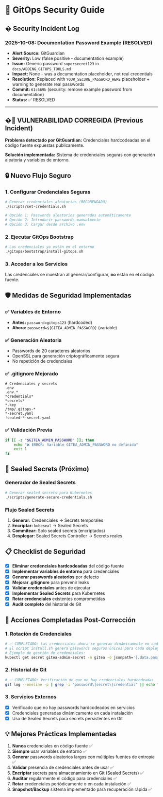 # 🔐 GitOps Security Guide

## � Security Incident Log

### 2025-10-08: Documentation Password Example (RESOLVED)
- **Alert Source:** GitGuardian
- **Severity:** Low (false positive - documentation example)
- **Issue:** Generic password `supersecret123` in `docs/ADDING_GITOPS_TOOLS.md`
- **Impact:** None - was a documentation placeholder, not real credentials
- **Resolution:** Replaced with `YOUR_SECURE_PASSWORD_HERE` placeholder + warning to generate real passwords
- **Commit:** `61c669b` (security: remove example password from documentation)
- **Status:** ✅ RESOLVED

---

## �🚨 VULNERABILIDAD CORREGIDA (Previous Incident)

**Problema detectado por GitGuardian:** Credenciales hardcodeadas en el código fuente expuestas públicamente.

**Solución implementada:** Sistema de credenciales seguras con generación aleatoria y variables de entorno.

## 🔒 Nuevo Flujo Seguro

### 1. Configurar Credenciales Seguras

```bash
# Generar credenciales aleatorias (RECOMENDADO)
./scripts/set-credentials.sh

# Opción 1: Passwords aleatorios generados automáticamente
# Opción 2: Introducir passwords manualmente  
# Opción 3: Cargar desde archivo .env
```

### 2. Ejecutar GitOps Bootstrap

```bash
# Las credenciales ya están en el entorno
./gitops/bootstrap/install-gitops.sh
```

### 3. Acceder a los Servicios

Las credenciales se muestran al generar/configurar, **no** están en el código fuente.

## 🛡️ Medidas de Seguridad Implementadas

### ✅ Variables de Entorno
- **Antes:** `password=gitops123` (hardcoded)
- **Ahora:** `password=${GITEA_ADMIN_PASSWORD}` (variable)

### ✅ Generación Aleatoria
- Passwords de 20 caracteres aleatorios
- OpenSSL para generación criptográficamente segura
- No repetición de credenciales

### ✅ .gitignore Mejorado
```gitignore
# Credenciales y secrets
.env
.env.*
*credentials*
*secrets*
*.key
/tmp/.gitops-*
*-secret.yaml
!sealed-*-secret.yaml
```

### ✅ Validación Previa
```bash
if [[ -z "$GITEA_ADMIN_PASSWORD" ]]; then
    echo "❌ ERROR: Variable GITEA_ADMIN_PASSWORD no definida"
    exit 1
fi
```

## 🔐 Sealed Secrets (Próximo)

### Generador de Sealed Secrets
```bash
# Generar sealed secrets para Kubernetes
./scripts/generate-secure-credentials.sh
```

### Flujo Sealed Secrets
1. **Generar:** Credenciales → Secrets temporales
2. **Encriptar:** `kubeseal` → Sealed Secrets
3. **Commitear:** Solo sealed secrets (encriptados) 
4. **Desplegar:** Sealed Secrets Controller → Secrets reales

## 📋 Checklist de Seguridad

- [x] **Eliminar credenciales hardcodeadas** del código fuente
- [x] **Implementar variables de entorno** para credenciales  
- [x] **Generar passwords aleatorios** por defecto
- [x] **Mejorar .gitignore** para prevenir leaks
- [x] **Validar credenciales** antes de ejecutar
- [x] **Implementar Sealed Secrets** para Kubernetes
- [x] **Rotar credenciales** existentes comprometidas
- [x] **Audit completo** del historial de Git

## 🚨 Acciones Completadas Post-Corrección

### 1. Rotación de Credenciales
```bash
# ✅ COMPLETADO: Las credenciales ahora se generan dinámicamente en cada instalación
# El script install.sh genera passwords seguros únicos para cada deployment
# Ejemplo de gestión de credenciales:
kubectl get secret gitea-admin-secret -n gitea -o jsonpath='{.data.password}' | base64 -d
```

### 2. Historial de Git
```bash
# ✅ COMPLETADO: Verificación de que no hay credenciales hardcodeadas
git log --oneline -p | grep -i "password\|secret\|credential" || echo "✅ Sin credenciales en historial"
```

### 3. Servicios Externos
- [x] Verificado que no hay passwords hardcodeados en servicios
- [x] Credenciales generadas dinámicamente en cada instalación
- [x] Uso de Sealed Secrets para secrets persistentes en Git

## 💡 Mejores Prácticas Implementadas

1. **Nunca** credenciales en código fuente ✅
2. **Siempre** usar variables de entorno ✅
3. **Generar** passwords aleatorios largos con múltiples fuentes de entropía ✅
4. **Validar** presencia de credenciales antes de usar ✅
5. **Encriptar** secrets para almacenamiento en Git (Sealed Secrets) ✅
6. **Auditar** regularmente el código para credenciales ✅
7. **Rotar** credenciales periódicamente o en cada instalación ✅
8. **Snapshot/Backup** sistema implementado para recuperación rápida ✅